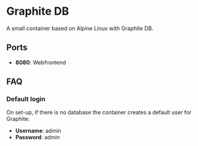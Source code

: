# Graphite DB

A small container based on Alpine Linux with Graphite DB.

## Ports
 * **8080**: Webfrontend
 

## FAQ

### Default login
On set-up, if there is no database the container creates a default user for Graphite:
 * **Username**: admin
 * **Password**: admin
